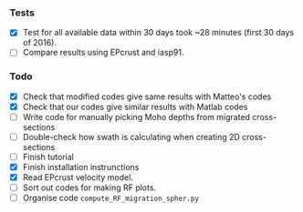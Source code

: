 ### Tests
- [X] Test for all available data within 30 days took ~28 minutes (first 30 days of 2016).
- [ ] Compare results using EPcrust and iasp91.

### Todo
- [X] Check that modified codes give same results with Matteo's codes 
- [X] Check that our codes give similar results with Matlab codes 
- [ ] Write code for manually picking Moho depths from migrated cross-sections
- [ ] Double-check how swath is calculating when creating 2D cross-sections
- [ ] Finish tutorial
- [X] Finish installation instrunctions
- [X] Read EPcrust velocity model. 
- [ ] Sort out codes for making RF plots.
- [ ] Organise code `compute_RF_migration_spher.py`